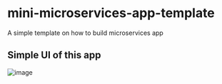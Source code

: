 # mini-microservices-app-template
A simple template on how to build microservices app

## Simple UI of this app
![image](https://user-images.githubusercontent.com/35439849/101474063-9220f880-3985-11eb-93b0-84d9cd845f0d.png)
